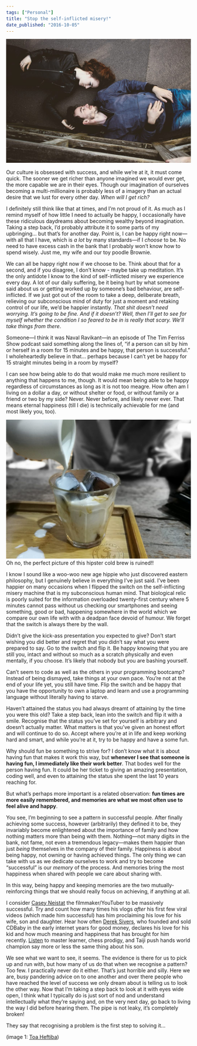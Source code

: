 ```yaml
---
tags: ["Personal"]
title: "Stop the self-inflicted misery!"
date_published: "2016-10-05"
---
```


![two people lying side by side looking into each other's eyes](images/photo-1461009209120-103a8f970745-1024x683.jpeg)

Our culture is obsessed with success, and while we’re at it, it must come quick. The sooner we get richer than anyone imagined we would ever get, the more capable we are in their eyes. Though our imagination of ourselves becoming a multi-millionaire is probably less of a imagery than an actual desire that we lust for every other day. _When will I get rich?_

I definitely still think like that at times, and I’m not proud of it. As much as I remind myself of how little I need to actually be happy, I occasionally have these ridiculous daydreams about becoming wealthy beyond imagination. Taking a step back, I’d probably attribute it to some parts of my upbringing… but that’s for another day. Point is, I can be happy right now—with all that I have, which is _a lot_ by many standards—if I _choose_ to be. No need to have excess cash in the bank that I probably won’t know how to spend wisely. Just me, my wife and our toy poodle Brownie.

We can all be happy right now if we choose to be. Think about that for a second, and if you disagree, I don’t know - maybe take up meditation. It’s the only antidote I know to the kind of self-inflicted misery we experience every day. A lot of our daily suffering, be it being hurt by what someone said about us or getting worked up by someone’s bad behaviour, are self-inflicted. If we just got out of the room to take a deep, deliberate breath, relieving our subconscious mind of duty for just a moment and retaking control of our life, we’d be happier instantly. _That shit doesn’t need worrying. It’s going to be fine. And if it doesn’t? Well, then I’ll get to see for myself whether the condition I so feared to be in is really that scary. We’ll take things from there_.

Someone—I think it was Naval Ravikant—in an episode of The Tim Ferriss Show podcast said something along the lines of, “if a person can sit by him or herself in a room for 15 minutes and be happy, that person is successful.” I wholeheartedly believe in that… perhaps because I can’t yet be happy for 15 straight minutes being in a room by myself?

I can see how being able to do that would make me much more resilient to anything that happens to me, though. It would mean being able to be happy regardless of circumstances as long as it is not too meagre. How often am I living on a dollar a day, or without shelter or food, or without family or a friend or two by my side? Never. Never before, and likely never ever. That means eternal happiness (till I die) is technically achievable for me (and most likely you, too).

![milk spilled on tray while pouring over coffee cubes](images/IMG_20161005_204712_1-1024x768.jpg) Oh no, the perfect picture of this hipster cold brew is ruined!!

I know I sound like a woo-woo new age hippie who just discovered eastern philosophy, but I genuinely believe in everything I’ve just said. I’ve been happier on many occasions when I flipped the switch on the self-inflicting misery machine that is my subconscious human mind. That biological relic is poorly suited for the information overloaded twenty-first century where 5 minutes cannot pass without us checking our smartphones and seeing something, good or bad, happening somewhere in the world which we compare our own life with with a deadpan face devoid of humour. We forget that the switch is always there by the wall.

Didn’t give the kick-ass presentation you expected to give? Don’t start wishing you did better and regret that you didn’t say what you were prepared to say. Go to the switch and flip it. Be happy knowing that you are still you, intact and without so much as a scratch physically and even mentally, if you choose. It’s likely that nobody but you are bashing yourself.

Can’t seem to code as well as the others in your programming bootcamp? Instead of being dismayed, take things at your own pace. You’re not at the end of your life yet, you still have time. Flip the switch and be happy that you have the opportunity to own a laptop and learn and use a programming language without literally having to starve.

Haven’t attained the status you had always dreamt of attaining by the time you were this old? Take a step back, lean into the switch and flip it with a smile. Recognise that the status you’ve set for yourself is arbitrary and doesn’t actually matter. What matters is that you’ve given an honest effort and will continue to do so. Accept where you’re at in life and keep working hard and smart, and while you’re at it, try to be happy and have a some fun.

Why should fun be something to strive for? I don’t know what it is about having fun that makes it work this way, but **whenever I see that someone is having fun, I immediately like their work better**. That bodes well for the person having fun. It could be her ticket to giving an amazing presentation, coding well, and even to attaining the status she spent the last 10 years reaching for.

But what’s perhaps more important is a related observation: **fun times are more easily remembered, and memories are what we most often use to feel alive and happy**.

You see, I’m beginning to see a pattern in successful people. After finally achieving some success, however (arbitrarily) they defined it to be, they invariably become enlightened about the importance of family and how nothing matters more than being with them. Nothing—not many digits in the bank, not fame, not even a tremendous legacy—makes them happier than just _being_ themselves in the company of their family. Happiness is about being happy, not owning or having achieved things. The only thing we can take with us as we dedicate ourselves to work and try to become “successful” is our _memory_ of the process. And memories bring the most happiness when shared with people we care about sharing with.

In this way, being happy and keeping memories are the two mutually-reinforcing things that we should really focus on achieving, if anything at all.

I consider [Casey Neistat](https://www.youtube.com/channel/UCtinbF-Q-fVthA0qrFQTgXQ) the filmmaker/YouTuber to be massively successful. Try and count how many times his vlogs _after_ his first few viral videos (which made him successful) has him proclaiming his love for his wife, son and daughter. Hear how often [Derek Sivers](http://fourhourworkweek.com/2015/12/14/derek-sivers-on-developing-confidence-finding-happiness-and-saying-no-to-millions/), who founded and sold CDBaby in the early internet years for good money, declares his love for his kid and how much meaning and happiness that has brought for him recently. [Listen](http://fourhourworkweek.com/2014/04/22/tim-ferriss-podcast/) to master learner, chess prodigy, and Taiji push hands world champion say more or less the same thing about his son.

We see what we want to see, it seems. The evidence is there for us to pick up and run with, but how many of us do that when we recognise a pattern? Too few. I practically never do it either. That’s just horrible and silly. Here we are, busy pandering advice on to one another and over there people who have reached the level of success we only dream about is telling us to look the other way. Now that I’m taking a step back to look at it with eyes wide open, I think what I typically do is just sort of nod and understand intellectually what they’re saying and, on the very next day, go back to living the way I did before hearing them. The pipe is not leaky, it’s completely broken!

They say that recognising a problem is the first step to solving it…

(image 1: [Toa Heftiba](https://unsplash.com/@heftiba))
